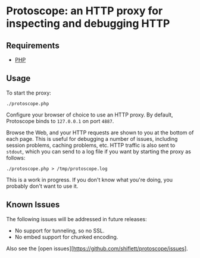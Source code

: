 Protoscope: an HTTP proxy for inspecting and debugging HTTP
===========================================================

Requirements
------------

- [PHP](http://php.net/)

Usage
-----

To start the proxy:

	./protoscope.php

Configure your browser of choice to use an HTTP proxy. By default, Protoscope
binds to `127.0.0.1` on port `4887`.

Browse the Web, and your HTTP requests are shown to you at the bottom of each
page. This is useful for debugging a number of issues, including session
problems, caching problems, etc. HTTP traffic is also sent to `stdout`, which
you can send to a log file if you want by starting the proxy as follows:

	./protoscope.php > /tmp/protoscope.log

This is a work in progress. If you don't know what you're doing, you probably
don't want to use it.

Known Issues
------------

The following issues will be addressed in future releases:

- No support for tunneling, so no SSL.
- No embed support for chunked encoding.

Also see the [open issues][https://github.com/shiflett/protoscope/issues].
